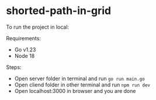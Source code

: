 # shorted-path-in-grid

To run the project in local:

Requirements: 
- Go v1.23
- Node 18

Steps: 
  - Open server folder in terminal and run `go run main.go`
  - Open cliend folder in other terminal and run `npm run dev`
  - Open localhost:3000 in browser and you are done
